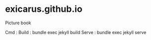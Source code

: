 # exicarus.github.io
Picture book

Cmd : 
    Build : bundle exec jekyll build
    Serve : bundle exec jekyll serve